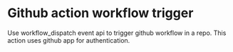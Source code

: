 # Github action workflow trigger
Use workflow_dispatch event api to trigger github workflow in a repo. This action uses github app for authentication.
